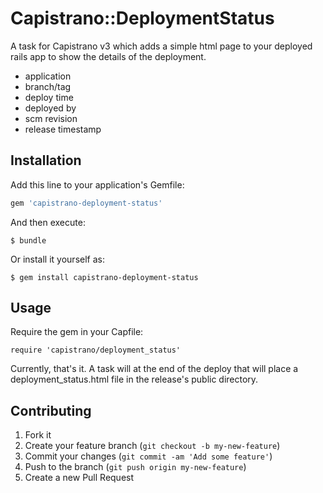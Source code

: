 # Capistrano::DeploymentStatus

A task for Capistrano v3 which adds a simple html page to your deployed rails app to show the details of the deployment.

* application
* branch/tag
* deploy time
* deployed by
* scm revision
* release timestamp

## Installation

Add this line to your application's Gemfile:

```ruby
gem 'capistrano-deployment-status'
```

And then execute:

    $ bundle

Or install it yourself as:

    $ gem install capistrano-deployment-status

## Usage

Require the gem in your Capfile:

```
require 'capistrano/deployment_status'
```

Currently, that's it. A task will at the end of the deploy that will place a deployment_status.html file in the release's public directory.

## Contributing

1. Fork it
2. Create your feature branch (`git checkout -b my-new-feature`)
3. Commit your changes (`git commit -am 'Add some feature'`)
4. Push to the branch (`git push origin my-new-feature`)
5. Create a new Pull Request
